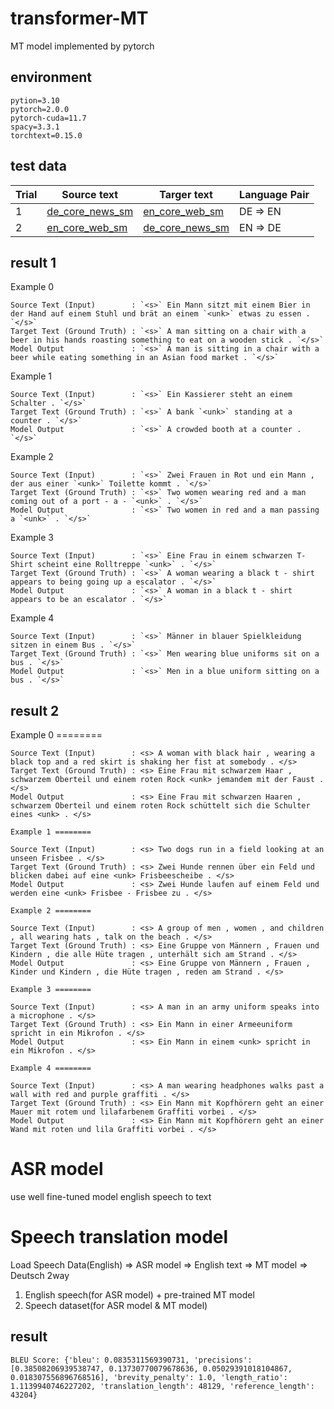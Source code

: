 # transformer-MT
MT model implemented by pytorch

## environment

```
pytion=3.10
pytorch=2.0.0
pytorch-cuda=11.7
spacy=3.3.1
torchtext=0.15.0
```


## test data


|Trial|Source text|Targer text|Language Pair|
|----|------|---|-----|
|1|[de_core_news_sm](https://spacy.io/models/de)|[en_core_web_sm](https://spacy.io/models/en)|DE => EN|
|2|[en_core_web_sm](https://spacy.io/models/en)|[de_core_news_sm](https://spacy.io/models/de)| EN => DE|


## result 1

Example 0 
```
Source Text (Input)        : `<s>` Ein Mann sitzt mit einem Bier in der Hand auf einem Stuhl und brät an einem `<unk>` etwas zu essen . `</s>`
Target Text (Ground Truth) : `<s>` A man sitting on a chair with a beer in his hands roasting something to eat on a wooden stick . `</s>`
Model Output               : `<s>` A man is sitting in a chair with a beer while eating something in an Asian food market . `</s>`
```

Example 1 
```
Source Text (Input)        : `<s>` Ein Kassierer steht an einem Schalter . `</s>`
Target Text (Ground Truth) : `<s>` A bank `<unk>` standing at a counter . `</s>`
Model Output               : `<s>` A crowded booth at a counter . `</s>`
```
Example 2 
```
Source Text (Input)        : `<s>` Zwei Frauen in Rot und ein Mann , der aus einer `<unk>` Toilette kommt . `</s>`
Target Text (Ground Truth) : `<s>` Two women wearing red and a man coming out of a port - a - `<unk>` . `</s>`
Model Output               : `<s>` Two women in red and a man passing a `<unk>` . `</s>`
```
Example 3 
```
Source Text (Input)        : `<s>` Eine Frau in einem schwarzen T-Shirt scheint eine Rolltreppe `<unk>` . `</s>`
Target Text (Ground Truth) : `<s>` A woman wearing a black t - shirt appears to being going up a escalator . `</s>`
Model Output               : `<s>` A woman in a black t - shirt appears to be an escalator . `</s>`
```
Example 4 
```
Source Text (Input)        : `<s>` Männer in blauer Spielkleidung sitzen in einem Bus . `</s>`
Target Text (Ground Truth) : `<s>` Men wearing blue uniforms sit on a bus . `</s>`
Model Output               : `<s>` Men in a blue uniform sitting on a bus . `</s>`
```

## result 2
Example 0 ========
```
Source Text (Input)        : <s> A woman with black hair , wearing a black top and a red skirt is shaking her fist at somebody . </s>
Target Text (Ground Truth) : <s> Eine Frau mit schwarzem Haar , schwarzem Oberteil und einem roten Rock <unk> jemandem mit der Faust . </s>
Model Output               : <s> Eine Frau mit schwarzen Haaren , schwarzem Oberteil und einem roten Rock schüttelt sich die Schulter eines <unk> . </s>
```
```
Example 1 ========

Source Text (Input)        : <s> Two dogs run in a field looking at an unseen Frisbee . </s>
Target Text (Ground Truth) : <s> Zwei Hunde rennen über ein Feld und blicken dabei auf eine <unk> Frisbeescheibe . </s>
Model Output               : <s> Zwei Hunde laufen auf einem Feld und werden eine <unk> Frisbee - Frisbee zu . </s>
```
```
Example 2 ========

Source Text (Input)        : <s> A group of men , women , and children , all wearing hats , talk on the beach . </s>
Target Text (Ground Truth) : <s> Eine Gruppe von Männern , Frauen und Kindern , die alle Hüte tragen , unterhält sich am Strand . </s>
Model Output               : <s> Eine Gruppe von Männern , Frauen , Kinder und Kindern , die Hüte tragen , reden am Strand . </s>
```
```
Example 3 ========

Source Text (Input)        : <s> A man in an army uniform speaks into a microphone . </s>
Target Text (Ground Truth) : <s> Ein Mann in einer Armeeuniform spricht in ein Mikrofon . </s>
Model Output               : <s> Ein Mann in einem <unk> spricht in ein Mikrofon . </s>
```
```
Example 4 ========

Source Text (Input)        : <s> A man wearing headphones walks past a wall with red and purple graffiti . </s>
Target Text (Ground Truth) : <s> Ein Mann mit Kopfhörern geht an einer Mauer mit rotem und lilafarbenem Graffiti vorbei . </s>
Model Output               : <s> Ein Mann mit Kopfhörern geht an einer Wand mit roten und lila Graffiti vorbei . </s>
```

# ASR model
use well fine-tuned model
english speech to text

# Speech translation model
Load Speech Data(English) => ASR model => English text => MT model => Deutsch
2way
1. English speech(for ASR model) + pre-trained MT model
2. Speech dataset(for ASR model & MT model)
## result
```
BLEU Score: {'bleu': 0.0835311569390731, 'precisions': [0.38508206939538747, 0.13730770079678636, 0.05029391018104867, 0.018307556896768516], 'brevity_penalty': 1.0, 'length_ratio': 1.1139940746227202, 'translation_length': 48129, 'reference_length': 43204}
```